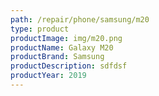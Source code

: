 ```yaml
---
path: /repair/phone/samsung/m20
type: product
productImage: img/m20.png
productName: Galaxy M20
productBrand: Samsung
productDescription: sdfdsf
productYear: 2019
---
```

